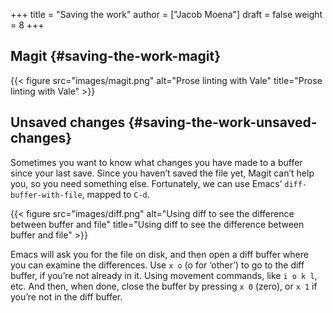 +++
title = "Saving the work"
author = ["Jacob Moena"]
draft = false
weight = 8
+++

## Magit {#saving-the-work-magit}

{{< figure src="images/magit.png" alt="Prose linting with Vale" title="Prose linting with Vale" >}}


## Unsaved changes {#saving-the-work-unsaved-changes}

Sometimes you want to know what changes you have made to a buffer since your last save. Since you haven’t saved the file yet, Magit can’t help you, so you need something else. Fortunately, we can use Emacs’ `diff-buffer-with-file`, mapped to `C-d`.

{{< figure src="images/diff.png" alt="Using diff to see the difference between buffer and file" title="Using diff to see the difference between buffer and file" >}}

Emacs will ask you for the file on disk, and then open a diff buffer where you can examine the differences. Use `x o` (o for ‘other’) to go to the diff buffer, if you’re not already in it. Using movement commands, like `i o k l`, etc. And then, when done, close the buffer by pressing `x 0` (zero), or `x 1` if you’re not in the diff buffer.
